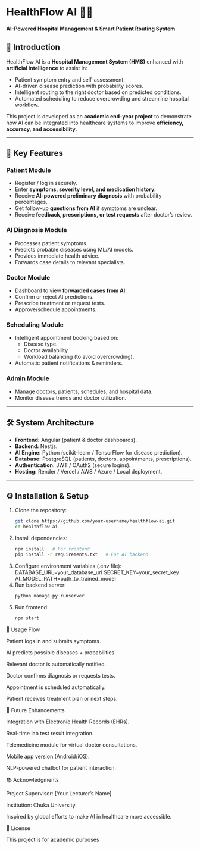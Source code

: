 # HealthFlow AI 🏥🤖  
**AI-Powered Hospital Management & Smart Patient Routing System**  

## 📌 Introduction  
HealthFlow AI is a **Hospital Management System (HMS)** enhanced with **artificial intelligence** to assist in:  
- Patient symptom entry and self-assessment.  
- AI-driven disease prediction with probability scores.  
- Intelligent routing to the right doctor based on predicted conditions.  
- Automated scheduling to reduce overcrowding and streamline hospital workflow.  

This project is developed as an **academic end-year project** to demonstrate how AI can be integrated into healthcare systems to improve **efficiency, accuracy, and accessibility**.  

---

## 🚀 Key Features  
### Patient Module  
- Register / log in securely.  
- Enter **symptoms, severity level, and medication history**.  
- Receive **AI-powered preliminary diagnosis** with probability percentages.  
- Get follow-up **questions from AI** if symptoms are unclear.  
- Receive **feedback, prescriptions, or test requests** after doctor’s review.  

### AI Diagnosis Module  
- Processes patient symptoms.  
- Predicts probable diseases using ML/AI models.  
- Provides immediate health advice.  
- Forwards case details to relevant specialists.  

### Doctor Module  
- Dashboard to view **forwarded cases from AI**.  
- Confirm or reject AI predictions.  
- Prescribe treatment or request tests.  
- Approve/schedule appointments.  

### Scheduling Module  
- Intelligent appointment booking based on:  
  - Disease type.  
  - Doctor availability.  
  - Workload balancing (to avoid overcrowding).  
- Automatic patient notifications & reminders.  

### Admin Module  
- Manage doctors, patients, schedules, and hospital data.  
- Monitor disease trends and doctor utilization.  

---

## 🛠️ System Architecture  
- **Frontend:** Angular (patient & doctor dashboards).  
- **Backend:** Nestjs.  
- **AI Engine:** Python (scikit-learn / TensorFlow for disease prediction).  
- **Database:** PostgreSQL (patients, doctors, appointments, prescriptions).  
- **Authentication:** JWT / OAuth2 (secure logins).  
- **Hosting:** Render / Vercel / AWS / Azure / Local deployment.  

---

## ⚙️ Installation & Setup  
1. Clone the repository:  
   ```bash
   git clone https://github.com/your-username/healthflow-ai.git
   cd healthflow-ai
2. Install dependencies:
    ```bash
    npm install   # For frontend
    pip install -r requirements.txt   # For AI backend
3. Configure environment variables (.env file):
    DATABASE_URL=your_database_url
    SECRET_KEY=your_secret_key
    AI_MODEL_PATH=path_to_trained_model
4. Run backend server:
    ```bash
    python manage.py runserver
5. Run frontend:
    ```bash
    npm start

🎯 Usage Flow

Patient logs in and submits symptoms.

AI predicts possible diseases + probabilities.

Relevant doctor is automatically notified.

Doctor confirms diagnosis or requests tests.

Appointment is scheduled automatically.

Patient receives treatment plan or next steps.

🔮 Future Enhancements

Integration with Electronic Health Records (EHRs).

Real-time lab test result integration.

Telemedicine module for virtual doctor consultations.

Mobile app version (Android/iOS).

NLP-powered chatbot for patient interaction.

📚 Acknowledgments

Project Supervisor: [Your Lecturer’s Name]

Institution: Chuka University.

Inspired by global efforts to make AI in healthcare more accessible.

📝 License

This project is for academic purposes
